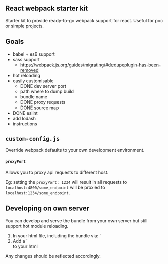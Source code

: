 ## React webpack starter kit
Starter kit to provide ready-to-go webpack support for react. Useful for poc or simple projects.

## Goals
- babel + es6 support
- sass support
	- https://webpack.js.org/guides/migrating/#dedupeplugin-has-been-removed
- hot reloading
- easily customisable
	- DONE dev server port
	- path where to dump build
	- bundle name
	- DONE proxy requests
	- DONE source map
- DONE eslint
- add lodash
- instructions




## `custom-config.js`
Override webpack defaults to your own development environment.

#### `proxyPort`
Allows you to proxy api requests to different host.

Eg: setting the `proxyPort: 1234` will result in all requests to `localhost:4800/some_endpoint` will be proxied to `localhost:1234/some_endpoint`.

## Developing on own server
You can develop and serve the bundle from your own server but still support hot module reloading.
1. In your html file, including the bundle via: `<script type="text/javascript" src="http://localhost:4800/bundle.js"></script>
2. Add a `<div id="root"></div> to your html

Any changes should be reflected accordingly.
